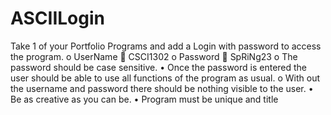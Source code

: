 # ASCIILogin


Take 1 of your Portfolio Programs and add a Login 
with password to access the program.
o UserName
 CSCI1302
o Password
 SpRiNg23
o The password should be case sensitive. 
• Once the password is entered the user should be 
able to use all functions of the program as usual.
o With out the username and password there 
should be nothing visible to the user. 
• Be as creative as you can be.
• Program must be unique and title
